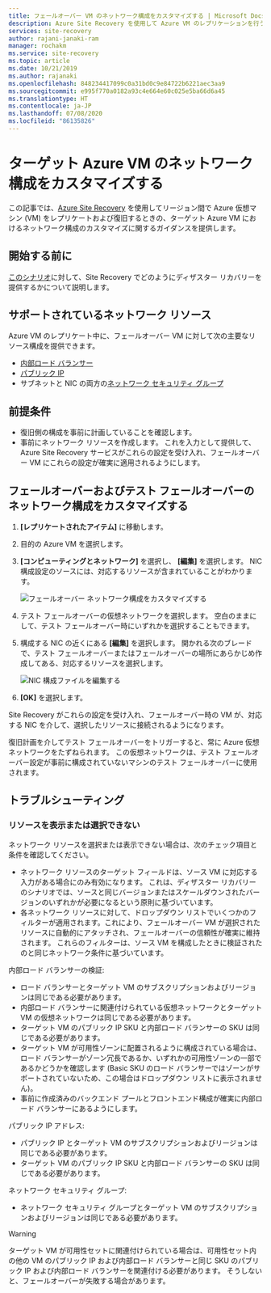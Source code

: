 ```yaml
---
title: フェールオーバー VM のネットワーク構成をカスタマイズする | Microsoft Docs
description: Azure Site Recovery を使用して Azure VM のレプリケーションを行うときの、フェールオーバー VM のネットワーク構成のカスタマイズについて概説します。
services: site-recovery
author: rajani-janaki-ram
manager: rochakm
ms.service: site-recovery
ms.topic: article
ms.date: 10/21/2019
ms.author: rajanaki
ms.openlocfilehash: 848234417099c0a31bd0c9e84722b6221aec3aa9
ms.sourcegitcommit: e995f770a0182a93c4e664e60c025e5ba66d6a45
ms.translationtype: HT
ms.contentlocale: ja-JP
ms.lasthandoff: 07/08/2020
ms.locfileid: "86135826"
---
```

# <a name="customize-networking-configurations-of-the-target-azure-vm"></a>ターゲット Azure VM のネットワーク構成をカスタマイズする

この記事では、[Azure Site Recovery](site-recovery-overview.md) を使用してリージョン間で Azure 仮想マシン (VM) をレプリケートおよび復旧するときの、ターゲット Azure VM におけるネットワーク構成のカスタマイズに関するガイダンスを提供します。

## <a name="before-you-start"></a>開始する前に

[このシナリオ](azure-to-azure-architecture.md)に対して、Site Recovery でどのようにディザスター リカバリーを提供するかについて説明します。

## <a name="supported-networking-resources"></a>サポートされているネットワーク リソース

Azure VM のレプリケート中に、フェールオーバー VM に対して次の主要なリソース構成を提供できます。

- [内部ロード バランサー](../load-balancer/load-balancer-overview.md)
- [パブリック IP](../virtual-network/public-ip-addresses.md)
- サブネットと NIC の両方の[ネットワーク セキュリティ グループ](../virtual-network/manage-network-security-group.md)

## <a name="prerequisites"></a>前提条件

- 復旧側の構成を事前に計画していることを確認します。
- 事前にネットワーク リソースを作成します。 これを入力として提供して、Azure Site Recovery サービスがこれらの設定を受け入れ、フェールオーバー VM にこれらの設定が確実に適用されるようにします。

## <a name="customize-failover-and-test-failover-networking-configurations"></a>フェールオーバーおよびテスト フェールオーバーのネットワーク構成をカスタマイズする

1. **[レプリケートされたアイテム]** に移動します。 
2. 目的の Azure VM を選択します。
3. **[コンピューティングとネットワーク]** を選択し、 **[編集]** を選択します。 NIC 構成設定のソースには、対応するリソースが含まれていることがわかります。 

     ![フェールオーバー ネットワーク構成をカスタマイズする](media/azure-to-azure-customize-networking/edit-networking-properties.png)

4. テスト フェールオーバーの仮想ネットワークを選択します。 空白のままにして、テスト フェールオーバー時にいずれかを選択することもできます。
5. 構成する NIC の近くにある **[編集]** を選択します。 開かれる次のブレードで、テスト フェールオーバーまたはフェールオーバーの場所にあらかじめ作成してある、対応するリソースを選択します。

    ![NIC 構成ファイルを編集する](media/azure-to-azure-customize-networking/nic-drilldown.png) 

6. **[OK]** を選択します。

Site Recovery がこれらの設定を受け入れ、フェールオーバー時の VM が、対応する NIC を介して、選択したリソースに接続されるようになります。

復旧計画を介してテスト フェールオーバーをトリガーすると、常に Azure 仮想ネットワークをたずねられます。 この仮想ネットワークは、テスト フェールオーバー設定が事前に構成されていないマシンのテスト フェールオーバーに使用されます。

## <a name="troubleshooting"></a>トラブルシューティング

### <a name="unable-to-view-or-select-a-resource"></a>リソースを表示または選択できない

ネットワーク リソースを選択または表示できない場合は、次のチェック項目と条件を確認してください。

- ネットワーク リソースのターゲット フィールドは、ソース VM に対応する入力がある場合にのみ有効になります。 これは、ディザスター リカバリーのシナリオでは、ソースと同じバージョンまたはスケールダウンされたバージョンのいずれかが必要になるという原則に基づいています。
- 各ネットワーク リソースに対して、ドロップダウン リストでいくつかのフィルターが適用されます。これにより、フェールオーバー VM が選択されたリソースに自動的にアタッチされ、フェールオーバーの信頼性が確実に維持されます。 これらのフィルターは、ソース VM を構成したときに検証されたのと同じネットワーク条件に基づいています。

内部ロード バランサーの検証:

- ロード バランサーとターゲット VM のサブスクリプションおよびリージョンは同じである必要があります。
- 内部ロード バランサーに関連付けられている仮想ネットワークとターゲット VM の仮想ネットワークは同じである必要があります。
- ターゲット VM のパブリック IP SKU と内部ロード バランサーの SKU は同じである必要があります。
- ターゲット VM が可用性ゾーンに配置されるように構成されている場合は、ロード バランサーがゾーン冗長であるか、いずれかの可用性ゾーンの一部であるかどうかを確認します (Basic SKU のロード バランサーではゾーンがサポートされていないため、この場合はドロップダウン リストに表示されません)。
- 事前に作成済みのバックエンド プールとフロントエンド構成が確実に内部ロード バランサーにあるようにします。

パブリック IP アドレス:

- パブリック IP とターゲット VM のサブスクリプションおよびリージョンは同じである必要があります。
- ターゲット VM のパブリック IP SKU と内部ロード バランサーの SKU は同じである必要があります。

ネットワーク セキュリティ グループ:
- ネットワーク セキュリティ グループとターゲット VM のサブスクリプションおよびリージョンは同じである必要があります。


> [!WARNING]
> ターゲット VM が可用性セットに関連付けられている場合は、可用性セット内の他の VM のパブリック IP および内部ロード バランサーと同じ SKU のパブリック IP および内部ロード バランサーを関連付ける必要があります。 そうしないと、フェールオーバーが失敗する場合があります。
